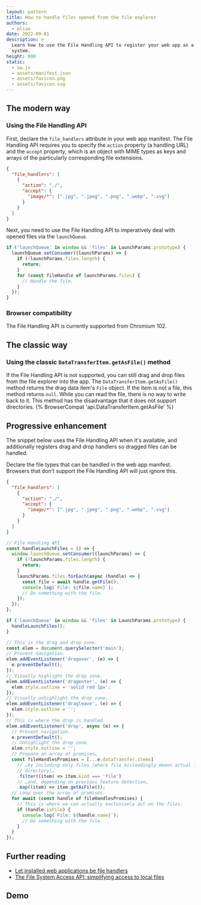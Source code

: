 ```yaml
---
layout: pattern
title: How to handle files opened from the file explorer
authors:
  - pliao
date: 2022-09-01
description: >
  Learn how to use the File Handling API to register your web app as a file handler to the operating
  system.
height: 800
static:
  - sw.js
  - assets/manifest.json
  - assets/favicon.png
  - assets/favicon.svg
---
```


## The modern way

### Using the File Handling API

First, declare the `file_handlers` attribute in your web app manifest. The File Handling API
requires you to specify the `action` property (a handling URL) and the `accept` property, which is
an object with MIME types as keys and arrays of the particularly corresponding file extensions.

```json
{
  "file_handlers": [
    {
      "action": "./",
      "accept": {
        "image/*": [".jpg", ".jpeg", ".png", ".webp", ".svg"]
      }
    }
  ]
}
```

Next, you need to use the File Handling API to imperatively deal with opened files via the
`launchQueue`.

```js
if ('launchQueue' in window && 'files' in LaunchParams.prototype) {
  launchQueue.setConsumer((launchParams) => {
    if (!launchParams.files.length) {
      return;
    }
    for (const fileHandle of launchParams.files) {
      // Handle the file.
    }
  });
}
```

### Browser compatibility

The File Handling API is currently supported from Chromium 102.

## The classic way

### Using the classic `DataTransferItem.getAsFile()` method

If the File Handling API is not supported, you can still drag and drop files from the file explorer
into the app. The `DataTransferItem.getAsFile()` method returns the drag data item's `File` object.
If the item is not a file, this method returns `null`. While you can read the file, there is no way
to write back to it. This method has the disadvantage that it does not support directories.
{% BrowserCompat 'api.DataTransferItem.getAsFile' %}

## Progressive enhancement

The snippet below uses the File Handling API when it's available, and additionally registers drag
and drop handlers so dragged files can be handled.

Declare the file types that can be handled in the web app manifest. Browsers that don't support the
File Handling API will just ignore this.

```json
{
  "file_handlers": [
    {
      "action": "./",
      "accept": {
        "image/*": [".jpg", ".jpeg", ".png", ".webp", ".svg"]
      }
    }
  ]
}
```

```js
// File Handling API
const handleLaunchFiles = () => {
  window.launchQueue.setConsumer((launchParams) => {
    if (!launchParams.files.length) {
      return;
    }
    launchParams.files.forEach(async (handle) => {
      const file = await handle.getFile();
      console.log(`File: ${file.name}`);
      // Do something with the file.
    });
  });
};

if ('launchQueue' in window && 'files' in LaunchParams.prototype) {
  handleLaunchFiles();
}

// This is the drag and drop zone.
const elem = document.querySelector('main');
// Prevent navigation.
elem.addEventListener('dragover', (e) => {
  e.preventDefault();
});
// Visually highlight the drop zone.
elem.addEventListener('dragenter', (e) => {
  elem.style.outline = 'solid red 1px';
});
// Visually unhighlight the drop zone.
elem.addEventListener('dragleave', (e) => {
  elem.style.outline = '';
});
// This is where the drop is handled.
elem.addEventListener('drop', async (e) => {
  // Prevent navigation.
  e.preventDefault();
  // Unhighlight the drop zone.
  elem.style.outline = '';
  // Prepare an array of promises…
  const fileHandlesPromises = [...e.dataTransfer.items]
    // …by including only files (where file misleadingly means actual file _or_
    // directory)…
    .filter((item) => item.kind === 'file')
    // …and, depending on previous feature detection…
    .map((item) => item.getAsFile());
  // Loop over the array of promises.
  for await (const handle of fileHandlesPromises) {
    // This is where we can actually exclusively act on the files.
    if (handle.isFile) {
      console.log(`File: ${handle.name}`);
      // Do something with the file.
    }
  }
});
```

## Further reading

- [Let installed web applications be file handlers](/file-handling/)
- [The File System Access API: simplifying access to local files](/file-system-access/)

## Demo
